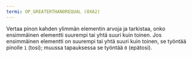 ```yaml
---
termi: OP_GREATERTHANOREQUAL (0XA2)
---
```


Vertaa pinon kahden ylimmän elementin arvoja ja tarkistaa, onko ensimmäinen elementti suurempi tai yhtä suuri kuin toinen. Jos ensimmäinen elementti on suurempi tai yhtä suuri kuin toinen, se työntää pinolle `1` (tosi); muussa tapauksessa se työntää `0` (epätosi).
